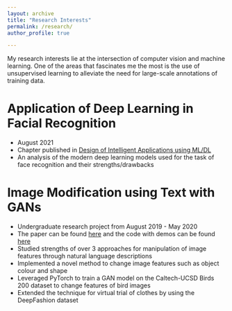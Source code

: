 ```yaml
---
layout: archive
title: "Research Interests"
permalink: /research/
author_profile: true

---
```


My research interests lie at the intersection of computer vision and machine learning. One of the areas that fascinates me the most is the use of unsupervised learning to alleviate the need for large-scale annotations of training data.

Application of Deep Learning in Facial Recognition
======
* August 2021
* Chapter published in [Design of Intelligent Applications using ML/DL](https://books.google.com/books?hl=en&lr=&id=VHM3EAAAQBAJ&oi=fnd&pg=PA195&dq=info:OfWLggYxkcEJ:scholar.google.com&ots=lUkJxXLmyw&sig=QbvZ9YNZeeu6vJeS6vVnm97k_is)
* An analysis of the modern deep learning models used for the task of face recognition and their strengths/drawbacks

Image Modification using Text with GANs
=======
* Undergraduate research project from August 2019 - May 2020
* The paper can be found [here](https://ijcat.com/archieve/volume9/issue11/ijcatr09111001) and the code with demos can be found [here](https://github.com/fenil25/Image-modification-with-text-using-GANs)
* Studied strengths of over 3 approaches for manipulation of image features through natural language descriptions
* Implemented a novel method to change image features such as object colour and shape
* Leveraged PyTorch to train a GAN model on the Caltech-UCSD Birds 200 dataset to change features of bird images
* Extended the technique for virtual trial of clothes by using the DeepFashion dataset
